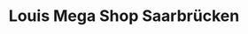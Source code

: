 ---
title: "Louis Mega Shop Saarbrücken"
url: /saarbruecken/louis-mega-shop-saarbruecken/
shop: Motorrad
---